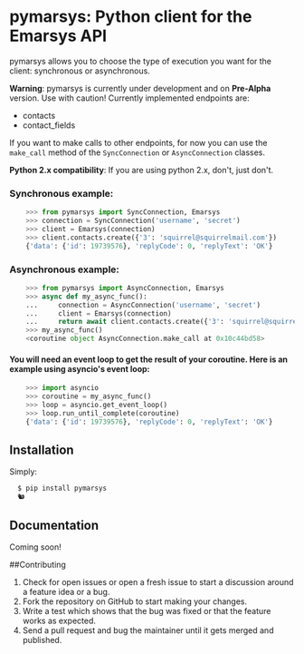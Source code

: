 # pymarsys: Python client for the Emarsys API

pymarsys allows you to choose the type of execution you want for the client: synchronous or asynchronous.

**Warning**: pymarsys is currently under development and on **Pre-Alpha** version. Use with caution! 
Currently implemented endpoints are:

* contacts
* contact_fields

If you want to make calls to other endpoints, for now you can use the `make_call` method of the `SyncConnection` or `AsyncConnection` classes.

**Python 2.x compatibility**: If you are using python 2.x, don't, just don't.

### Synchronous example:
```python
    >>> from pymarsys import SyncConnection, Emarsys
    >>> connection = SyncConnection('username', 'secret')
    >>> client = Emarsys(connection)
    >>> client.contacts.create({'3': 'squirrel@squirrelmail.com'})
    {'data': {'id': 19739576}, 'replyCode': 0, 'replyText': 'OK'}
```

### Asynchronous example:
```python
    >>> from pymarsys import AsyncConnection, Emarsys
    >>> async def my_async_func():
    ...     connection = AsyncConnection('username', 'secret')
    ...     client = Emarsys(connection)
    ...     return await client.contacts.create({'3': 'squirrel@squirrelmail.com'})
    >>> my_async_func()
    <coroutine object AsyncConnection.make_call at 0x10c44bd58>
```

#### You will need an event loop to get the result of your coroutine. Here is an example using asyncio's event loop:
```python
    >>> import asyncio
    >>> coroutine = my_async_func()
    >>> loop = asyncio.get_event_loop()
    >>> loop.run_until_complete(coroutine)
    {'data': {'id': 19739576}, 'replyCode': 0, 'replyText': 'OK'}
```

## Installation

Simply:
```sh
  $ pip install pymarsys
  🐿
```
## Documentation
Coming soon!

##Contributing

1. Check for open issues or open a fresh issue to start a discussion around a feature idea or a bug.
2. Fork the repository on GitHub to start making your changes.
3. Write a test which shows that the bug was fixed or that the feature works as expected.
4. Send a pull request and bug the maintainer until it gets merged and published.
